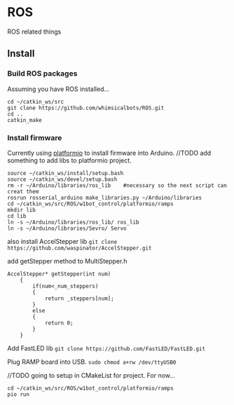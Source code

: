 # ROS
ROS related things
## Install

### Build ROS packages
Assuming you have ROS installed...
```
cd ~/catkin_ws/src
git clone https://github.com/whimsicalbots/ROS.git
cd ..
catkin_make
```
### Install firmware
Currently using [platformio](https://platformio.org) to install firmware into Arduino.
//TODO add something to add libs to platformio project.
``` 
source ~/catkin_ws/install/setup.bash
source ~/catkin_ws/devel/setup.bash
rm -r ~/Arduino/libraries/ros_lib    #necessary so the next script can creat them
rosrun rosserial_arduino make_libraries.py ~/Arduino/libraries
cd ~/catkin_ws/src/ROS/w1bot_control/platformio/ramps
mkdir lib
cd lib
ln -s ~/Arduino/libraries/ros_lib/ ros_lib
ln -s ~/Arduino/libraries/Sevro/ Servo

```
also install AccelStepper lib
`git clone https://github.com/waspinator/AccelStepper.git`

add getStepper method to MultiStepper.h

```
AccelStepper* getStepper(int num)
    {
    	if(num<_num_steppers)
    	{
    		return _steppers[num];
    	}
    	else
    	{
    		return 0;
    	}
    }

```

Add FastLED lib
`git clone https://github.com/FastLED/FastLED.git`

    

Plug RAMP board into USB. 
`sudo chmod a+rw /dev/ttyUSB0 `

//TODO going to setup in CMakeList for project.  For now...

```
cd ~/catkin_ws/src/ROS/w1bot_control/platformio/ramps
pio run
```

